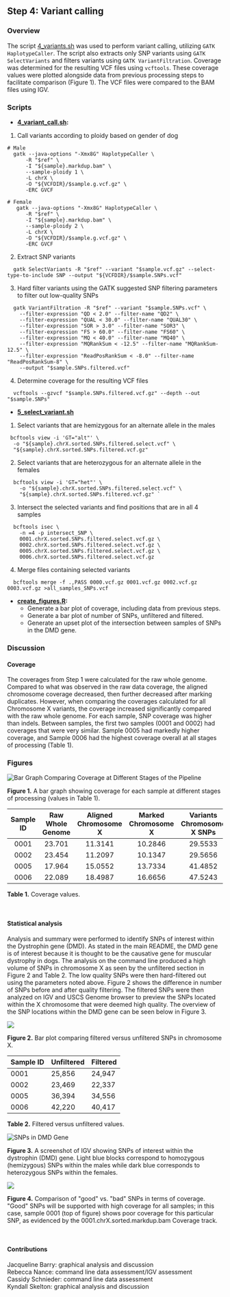 ## Step 4: Variant calling

### Overview

The script [4_variants.sh](scripts/4_variants.sh) was used to perform variant calling, utilizing `GATK HaplotypeCaller`. The script also extracts only SNP variants using `GATK SelectVariants` and filters variants using `GATK VariantFiltration`. Coverage was determined for the resulting VCF files using `vcftools`. These coverage values were plotted alongside data from previous processing steps to facilitate comparison (Figure 1). The VCF files were compared to the BAM files using IGV.

### Scripts

- **[4_variant_call.sh](scripts/4_variant_call.sh):**  
1. Call variants according to ploidy based on gender of dog  
```
# Male
  gatk --java-options "-Xmx8G" HaplotypeCaller \
      -R "$ref" \
      -I "${sample}.markdup.bam" \
      --sample-ploidy 1 \
      -L chrX \
      -O "${VCFDIR}/$sample.g.vcf.gz" \
      -ERC GVCF
```  

```
# Female
   gatk --java-options "-Xmx8G" HaplotypeCaller \
      -R "$ref" \
      -I "${sample}.markdup.bam" \
      --sample-ploidy 2 \
      -L chrX \
      -O "${VCFDIR}/$sample.g.vcf.gz" \
      -ERC GVCF
```
  2. Extract SNP variants  
```
  gatk SelectVariants -R "$ref" --variant "$sample.vcf.gz" --select-type-to-include SNP --output "${VCFDIR}/$sample.SNPs.vcf"
```
    
  3. Hard filter variants using the GATK suggested SNP filtering parameters to filter out low-quality SNPs  
```
  gatk VariantFiltration -R "$ref" --variant "$sample.SNPs.vcf" \  
    --filter-expression "QD < 2.0" --filter-name "QD2" \  
    --filter-expression "QUAL < 30.0" --filter-name "QUAL30" \  
    --filter-expression "SOR > 3.0" --filter-name "SOR3" \  
    --filter-expression "FS > 60.0" --filter-name "FS60" \  
    --filter-expression "MQ < 40.0" --filter-name "MQ40" \  
    --filter-expression "MQRankSum < -12.5" --filter-name "MQRankSum-12.5" \  
    --filter-expression "ReadPosRankSum < -8.0" --filter-name "ReadPosRankSum-8" \  
    --output "$sample.SNPs.filtered.vcf" 
```
  4. Determine coverage for the resulting VCF files  
```
  vcftools --gzvcf "$sample.SNPs.filtered.vcf.gz" --depth --out "$sample.SNPs" 
 ```
  
- **[5_select_variant.sh](scripts/5_select_variant.sh)**  
1. Select variants that are hemizygous for an alternate allele in the males        
```
 bcftools view -i 'GT="alt"' \
  -o "${sample}.chrX.sorted.SNPs.filtered.select.vcf" \
  "${sample}.chrX.sorted.SNPs.filtered.vcf.gz" 
 ```
  2. Select variants that are heterozygous for an alternate allele in the females    
```
  bcftools view -i 'GT="het"' \
    -o "${sample}.chrX.sorted.SNPs.filtered.select.vcf" \
    "${sample}.chrX.sorted.SNPs.filtered.vcf.gz" `  
```
  3. Intersect the selected variants and find positions that are in all 4 samples   
```
  bcftools isec \
    -n =4 -p intersect_SNP \
    0001.chrX.sorted.SNPs.filtered.select.vcf.gz \
    0002.chrX.sorted.SNPs.filtered.select.vcf.gz \
    0005.chrX.sorted.SNPs.filtered.select.vcf.gz \
    0006.chrX.sorted.SNPs.filtered.select.vcf.gz 
```
  4. Merge files containing selected variants
```
  bcftools merge -f .,PASS 0000.vcf.gz 0001.vcf.gz 0002.vcf.gz 0003.vcf.gz >all_samples_SNPs.vcf
```
- **[create_figures.R](scripts/create_figures.R):**  
  - Generate a bar plot of coverage, including data from previous steps.  
  - Generate a bar plot of number of SNPs, unfiltered and filtered.  
  - Generate an upset plot of the intersection between samples of SNPs in the DMD gene.  

### Discussion

#### Coverage

The coverages from Step 1 were calculated for the raw whole genome. Compared to what was observed in the raw data coverage, the aligned chromosome coverage decreased, then further decreased after marking duplicates. However, when comparing the coverages calculated for all Chromosome X variants, the coverage increased significantly compared with the raw whole genome. For each sample, SNP coverage was higher than indels. Between samples, the first two samples (0001 and 0002) had coverages that were very similar. Sample 0005 had markedly higher coverage, and Sample 0006 had the highest coverage overall at all stages of processing (Table 1).

### Figures

<img src="analysis/0_figures/4_coverage.png"  alt="Bar Graph Comparing Coverage at Different Stages of the Pipeline">  

__Figure 1.__ A bar graph showing coverage for each sample at different stages of processing (values in Table 1).

| Sample ID | Raw Whole Genome | Aligned Chromosome X | Marked Chromosome X |Variants Chromosome X SNPs   | Variants Chromosome X Indels|
|:---------:|:----------------:|:--------------------:|:-------------------:|:---------------------------:| :--------------------------:|
|   0001    |      23.701      |       11.3141        |       10.2846       |           29.5533           |            24.6290          |
|   0002    |      23.454      |       11.2097        |       10.1347       |           29.5656           |            25.1147          |
|   0005    |      17.964      |       15.0552        |       13.7334       |           41.4852           |            35.4306          |
|   0006    |      22.089      |       18.4987        |       16.6656       |           47.5243           |            40.5858          |

__Table 1.__ Coverage values.

<br>

#### Statistical analysis

Analysis and summary were performed to identify SNPs of interest within the Dystrophin gene (DMD). As stated in the main README, the DMD gene is of interest because it is thought to be the causative gene for muscular dystrophy in dogs. The analysis on the command line produced a high volume of SNPs in chromosome X as seen by the unfiltered section in Figure 2 and Table 2. The low quality SNPs were then hard-filtered out using the parameters noted above. Figure 2 shows the difference in number of SNPs before and after quality filtering. The filtered SNPs were then analyzed on IGV and USCS Genome browser to preview the SNPs located within the X chromosome that were deemed high quality. The overview of the SNP locations within the DMD gene can be seen below in Figure 3. 

<img src="analysis/0_figures/4_SNP_filter.png">

__Figure 2.__ Bar plot comparing filtered versus unfiltered SNPs in chromosome X.

| Sample ID | Unfiltered | Filtered |
| --------- | ---------- | -------- |
| 0001      | 25,856     | 24,947   |
| 0002      | 23,469     | 22,337   |
| 0005      | 36,394     | 34,556   |
| 0006      | 42,220     | 40,417   |

__Table 2.__ Filtered versus unfiltered values.

<img src="analysis/0_figures/DMD_gene_SNPs.png"  alt="SNPs in DMD Gene">  

__Figure 3.__ A screenshot of IGV showing SNPs of interest within the dystrophin (DMD) gene. Light blue blocks correspond to homozygous (hemizygous) SNPs within the males while dark blue corresponds to heterozygous SNPs within the females.

<img src="analysis/0_figures/good_vs_bad_coverage_IGV.png">

__Figure 4.__ Comparison of "good" vs. "bad" SNPs in terms of coverage. "Good" SNPs will be supported with high coverage for all samples; in this case, sample 0001 (top of figure) shows poor coverage for this particular SNP, as evidenced by the 0001.chrX.sorted.markdup.bam Coverage track.

<br>

#### Contributions

Jacqueline Barry: graphical analysis and discussion  
Rebecca Nance: command line data assessment/IGV assessment    
Cassidy Schnieder: command line data assessment  
Kyndall Skelton: graphical analysis and discussion  
